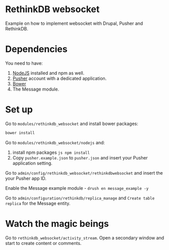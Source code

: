 RethinkDB websocket
====

Example on how to implement websocket with Drupal, Pusher and RethinkDB.

Dependencies
===

You need to have:

1. [NodeJS](http://www.nodejs.org) installed and npm as well.
2. [Pusher](http://www.pusher.com) account with a dedicated application.
3. [Bower](http://bower.io)
4. The Message module.

Set up
===
Go to `modules/rethinkdb_websocket` and install bower packages:

```js
bower install
```

Go to `modules/rethinkdb_websocket/nodejs` and:

1. install npm packages ```js npm install```
2. Copy `pusher.example.json` to `pusher.json` and insert your Pusher 
application setting.

Go to `admin/config/rethinkdb_websocket/rethinkdbwebsocket` and insert the your
Pusher app ID.

Enable the Message example module - `drush en message_example -y`

Go to `admin/configuration/rethinkdb/replica_manage` and `Create table replica`
for the Message entity.

Watch the magic beings
===
Go to `rethinkdb_websocket/activity_stream`. Open a secondary window and start 
to  create content or comments.
